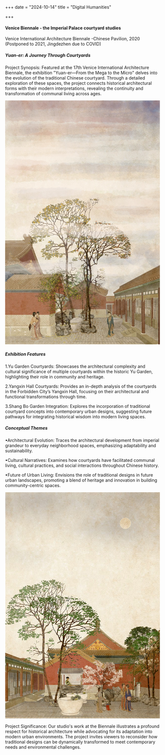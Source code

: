 +++
date = "2024-10-14"
title = "Digital Humanities"

+++


#### Venice Biennale - the Imperial Palace courtyard studies

Venice International Architecture Biennale 
-Chinese Pavilion, 2020 (Postponed to 2021, Jingdezhen due to COVID)

##### Yuan-er: A Journey Through Courtyards

Project Synopsis: Featured at the 17th Venice International Architecture Biennale, the exhibition "Yuan-er—From the Mega to the Micro" delves into the evolution of the traditional Chinese courtyard. Through a detailed exploration of these spaces, the project connects historical architectural forms with their modern interpretations, revealing the continuity and transformation of communal living across ages.

![about](/images/pic12.jpg)
##### Exhibition Features
1.Yu Garden Courtyards: Showcases the architectural complexity and cultural significance of multiple courtyards within the historic Yu Garden, highlighting their role in community and heritage.

2.Yangxin Hall Courtyards: Provides an in-depth analysis of the courtyards in the Forbidden City’s Yangxin Hall, focusing on their architectural and functional transformations through time.

3.Shang Bo Garden Integration: Explores the incorporation of traditional courtyard concepts into contemporary urban designs, suggesting future pathways for integrating historical wisdom into modern living spaces.


##### Conceptual Themes                  

•Architectural Evolution: Traces the architectural development from imperial grandeur to everyday neighborhood spaces, emphasizing adaptability and sustainability.

•Cultural Narratives: Examines how courtyards have facilitated communal living, cultural practices, and social interactions throughout Chinese history.

•Future of Urban Living: Envisions the role of traditional designs in future urban landscapes, promoting a blend of heritage and innovation in building community-centric spaces.


![about](/images/pic4.jpg)

Project Significance: Our studio's work at the Biennale illustrates a profound respect for historical architecture while advocating for its adaptation into modern urban environments. The project invites viewers to reconsider how traditional designs can be dynamically transformed to meet contemporary needs and environmental challenges.